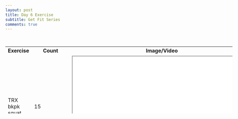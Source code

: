 ```yaml
---
layout: post
title: Day 6 Exercise
subtitle: Get Fit Series
comments: true
---
```


<p>&nbsp;</p>
<table style="height: 210px; width: 713px;">
<tbody>
<tr style="height: 18px;">
<td style="width: 63px; text-align: center; height: 18px;"><strong>Exercise</strong></td>
<td style="width: 57px; text-align: center; height: 18px;"><strong>Count</strong></td>
<td style="width: 575px; text-align: center; height: 18px;"><strong>Image/Video</strong></td>
</tr>
<tr style="height: 319px;">
<td style="width: 63px; height: 319px;">TRX bkpk squat</td>
<td style="width: 57px; height: 319px;">15</td>
<td style="width: 575px; height: 319px;"><iframe src="//www.youtube.com/embed/ItR1vcQA5Qo" width="560" height="314" allowfullscreen="allowfullscreen"></iframe></td>
</tr>
<tr style="height: 320px;">
<td style="width: 63px; height: 320px;">Wall sit&nbsp;</td>
<td style="width: 57px; height: 320px;">60sec</td>
<td style="width: 575px; height: 320px;"><iframe src="//www.youtube.com/embed/9FGNm9LpPAg" width="560" height="314" allowfullscreen="allowfullscreen"></iframe></td>
</tr>
<tr style="height: 18px;">
<td style="width: 63px; height: 18px;">Hip thrust</td>
<td style="width: 57px; height: 18px;">12(w/weight)</td>
<td style="width: 575px; height: 18px;"><iframe src="//www.youtube.com/embed/SEdqd1n0cvg" width="560" height="314" allowfullscreen="allowfullscreen"></iframe></td>
</tr>
<tr style="height: 18px;">
<td style="width: 63px; height: 18px;">Leg raises</td>
<td style="width: 57px; height: 18px;">30</td>
<td style="width: 575px; height: 18px;">&nbsp;</td>
</tr>
<tr style="height: 18px;">
<td style="width: 63px; height: 18px;">Crunch and Reach</td>
<td style="width: 57px; height: 18px;">40</td>
<td style="width: 575px; height: 18px;"><iframe src="//www.youtube.com/embed/Hnc-nS_SPG0" width="560" height="314" allowfullscreen="allowfullscreen"></iframe></td>
</tr>
<tr style="height: 18px;">
<td style="width: 63px; height: 18px;">DB Neutral Press</td>
<td style="width: 57px; height: 18px;">10</td>
<td style="width: 575px; height: 18px;"><iframe src="//www.youtube.com/embed/XeKaYPS2iTY" width="560" height="314" allowfullscreen="allowfullscreen"></iframe></td>
</tr>
<tr style="height: 17px;">
<td style="width: 63px; height: 17px;">BP?</td>
<td style="width: 57px; height: 17px;">8 - 10p</td>
<td style="width: 575px; height: 17px;">&nbsp;</td>
</tr>
<tr style="height: 18px;">
<td style="width: 63px; height: 18px;">&nbsp;</td>
<td style="width: 57px; height: 18px;">&nbsp;</td>
<td style="width: 575px; height: 18px;">&nbsp;</td>
</tr>
<tr style="height: 18px;">
<td style="width: 63px; height: 18px;">&nbsp;</td>
<td style="width: 57px; height: 18px;">&nbsp;</td>
<td style="width: 575px; height: 18px;">&nbsp;</td>
</tr>
</tbody>
</table>
<p>&nbsp;</p>
<p><strong>&nbsp;</strong></p>